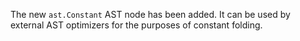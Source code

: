 The new `ast.Constant` AST node has been added. It can be used by external AST optimizers for the purposes of constant folding.

